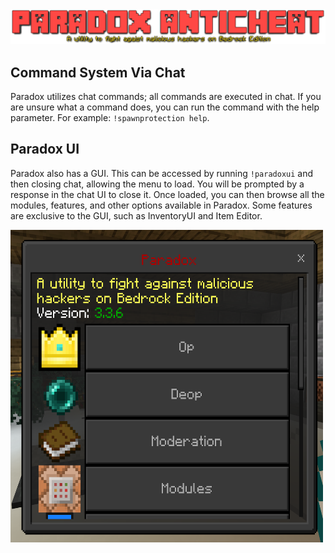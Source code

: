 <img src="../Media/Paradox_Title.png" alt="Let's Go">

## Command System Via Chat

Paradox utilizes chat commands; all commands are executed in chat. If you are unsure what a command does, you can run the command with the help parameter. For example: `!spawnprotection help`.

## Paradox UI

Paradox also has a GUI. This can be accessed by running `!paradoxui` and then closing chat, allowing the menu to load. You will be prompted by a response in the chat UI to close it. Once loaded, you can then browse all the modules, features, and other options available in Paradox. Some features are exclusive to the GUI, such as InventoryUI and Item Editor.

<img src="../Media/gui.png" alt="ParadoxUI" width="500" height="500">
